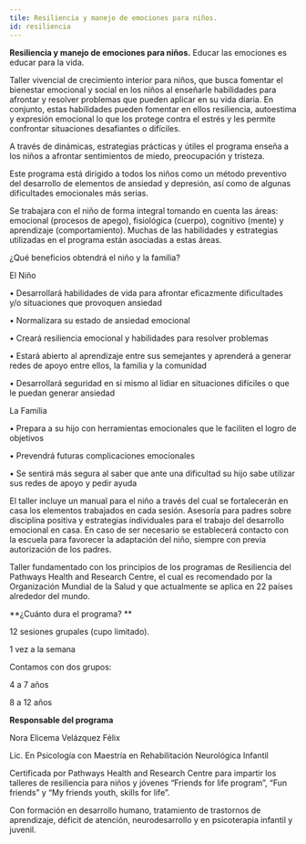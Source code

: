 ```yaml
---
tile: Resiliencia y manejo de emociones para niños.
id: resiliencia
---
```

**Resiliencia y manejo de emociones para niños.**
Educar las emociones es educar para la vida. 



Taller vivencial de crecimiento interior para niños, que busca fomentar el bienestar emocional y social en los niños al enseñarle habilidades para afrontar y resolver problemas que pueden aplicar en su vida diaria.  En conjunto, estas habilidades pueden fomentar en ellos resiliencia, autoestima y expresión emocional lo que los protege contra el estrés y les permite confrontar situaciones desafiantes o difíciles.

A través de dinámicas, estrategias prácticas y útiles el programa enseña a los niños a afrontar sentimientos de miedo, preocupación y tristeza. 



Este programa está dirigido a todos los niños como un método preventivo del desarrollo de elementos de ansiedad y depresión, así como de algunas dificultades emocionales más serias. 



Se trabajara con el niño de forma integral tomando en cuenta las áreas: emocional (procesos de apego), fisiológica (cuerpo), cognitivo (mente) y aprendizaje (comportamiento). Muchas de las habilidades y estrategias utilizadas en el programa están asociadas a estas áreas.



¿Qué beneficios obtendrá el niño y la familia?



El Niño 

•	Desarrollará habilidades de vida para afrontar eficazmente dificultades y/o situaciones que provoquen ansiedad

•	Normalizara su estado de ansiedad emocional

•	Creará resiliencia emocional y habilidades para resolver problemas

•	Estará abierto al aprendizaje entre sus semejantes y aprenderá a generar redes de apoyo entre ellos, la familia y la comunidad

•	Desarrollará seguridad en si mismo al lidiar en situaciones difíciles o que le puedan generar ansiedad

La Familia

•	Prepara a su hijo con herramientas emocionales que le faciliten el logro de objetivos

•	Prevendrá futuras complicaciones emocionales

•	Se sentirá más segura al saber que ante una dificultad su hijo sabe utilizar sus redes de apoyo y pedir ayuda



El taller incluye un manual para el niño a través del cual se fortalecerán en casa los elementos trabajados en cada sesión. Asesoría para padres sobre disciplina positiva y estrategias individuales para el trabajo del desarrollo emocional en casa. En caso de ser necesario se establecerá contacto con la escuela para favorecer la adaptación del niño, siempre con previa autorización de los padres.



Taller fundamentado con los principios de los programas de Resiliencia del Pathways Health and Research Centre, el cual es recomendado por la Organización Mundial de la Salud y que actualmente se aplica en 22 países alrededor del mundo.

**¿Cuánto dura el programa?**

12 sesiones grupales (cupo limitado).

1 vez a la semana



Contamos con dos grupos:

4 a 7 años

8 a 12 años

**Responsable del programa**

Nora Elicema Velázquez Félix

Lic. En Psicología con Maestría en Rehabilitación Neurológica Infantil

Certificada por Pathways Health and Research Centre para impartir los talleres de resiliencia para niños y jóvenes “Friends for life program”, “Fun friends” y “My friends youth, skills for life”.

Con formación en desarrollo humano, tratamiento de trastornos de aprendizaje, déficit de atención, neurodesarrollo y en psicoterapia infantil y juvenil.
